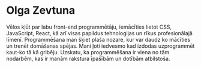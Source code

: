# Olga Zevtuna
Vēlos kļūt par labu front-end programmētāju, iemācīties lietot CSS, JavaScript, React, kā arī visas papildus tehnologijas un rīkus profesionālajā līmenī.
Programmēšana man šķiet plaša nozare, kur var daudz ko mācīties un trenēt domāšanas spējas. Mani ļoti iedvesmo kad izdodas uzprogrammēt kaut-ko tā kā gribēju.
Uzskatu, ka programmēšana ir viena no tām nodarbēm, kas ir manām rakstura īpašībām un dotībām atbilstoša.

